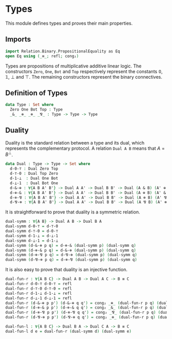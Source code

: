 # Types

This module defines types and proves their main properties.

## Imports

```agda
import Relation.Binary.PropositionalEquality as Eq
open Eq using (_≡_; refl; cong₂)
```

Types are propositions of multiplicative additive linear logic. The constructors
`Zero`, `One`, `Bot` and `Top` respectively represent the constants
$\mathbb{0}$, $\mathbb{1}$, $⊥$ and $⊤$. The remaining constructors represent
the binary connectives.

## Definition of Types

```agda
data Type : Set where
  Zero One Bot Top : Type
  _&_ _⊕_ _⊗_ _⅋_ : Type -> Type -> Type
```

## Duality

Duality is the standard relation between a type and its dual, which represents
the complementary protocol. A relation `Dual A B` means that $A = B^⊥$.

```agda
data Dual : Type -> Type -> Set where
  d-0-⊤ : Dual Zero Top
  d-⊤-0 : Dual Top Zero
  d-1-⊥  : Dual One Bot
  d-⊥-1  : Dual Bot One
  d-&-⊕ : ∀{A B A' B'} -> Dual A A' -> Dual B B' -> Dual (A & B) (A' ⊕ B')
  d-⊕-& : ∀{A B A' B'} -> Dual A A' -> Dual B B' -> Dual (A ⊕ B) (A' & B')
  d-⊗-⅋ : ∀{A B A' B'} -> Dual A A' -> Dual B B' -> Dual (A ⊗ B) (A' ⅋ B')
  d-⅋-⊗ : ∀{A B A' B'} -> Dual A A' -> Dual B B' -> Dual (A ⅋ B) (A' ⊗ B')
```

It is straightforward to prove that duality is a symmetric relation.

```agda
dual-symm : ∀{A B} -> Dual A B -> Dual B A
dual-symm d-0-⊤ = d-⊤-0
dual-symm d-⊤-0 = d-0-⊤
dual-symm d-1-⊥ = d-⊥-1
dual-symm d-⊥-1 = d-1-⊥
dual-symm (d-&-⊕ p q) = d-⊕-& (dual-symm p) (dual-symm q)
dual-symm (d-⊕-& p q) = d-&-⊕ (dual-symm p) (dual-symm q)
dual-symm (d-⊗-⅋ p q) = d-⅋-⊗ (dual-symm p) (dual-symm q)
dual-symm (d-⅋-⊗ p q) = d-⊗-⅋ (dual-symm p) (dual-symm q)
```

It is also easy to prove that duality is an injective function.

```agda
dual-fun-r : ∀{A B C} -> Dual A B -> Dual A C -> B ≡ C
dual-fun-r d-0-⊤ d-0-⊤ = refl
dual-fun-r d-⊤-0 d-⊤-0 = refl
dual-fun-r d-1-⊥ d-1-⊥ = refl
dual-fun-r d-⊥-1 d-⊥-1 = refl
dual-fun-r (d-&-⊕ p p') (d-&-⊕ q q') = cong₂ _⊕_ (dual-fun-r p q) (dual-fun-r p' q')
dual-fun-r (d-⊕-& p p') (d-⊕-& q q') = cong₂ _&_ (dual-fun-r p q) (dual-fun-r p' q')
dual-fun-r (d-⊗-⅋ p p') (d-⊗-⅋ q q') = cong₂ _⅋_ (dual-fun-r p q) (dual-fun-r p' q')
dual-fun-r (d-⅋-⊗ p p') (d-⅋-⊗ q q') = cong₂ _⊗_ (dual-fun-r p q) (dual-fun-r p' q')

dual-fun-l : ∀{A B C} -> Dual B A -> Dual C A -> B ≡ C
dual-fun-l d e = dual-fun-r (dual-symm d) (dual-symm e)
```
